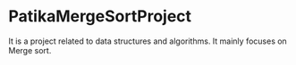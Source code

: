 # PatikaMergeSortProject
It is a project related to data structures and algorithms. It mainly focuses on Merge sort.
